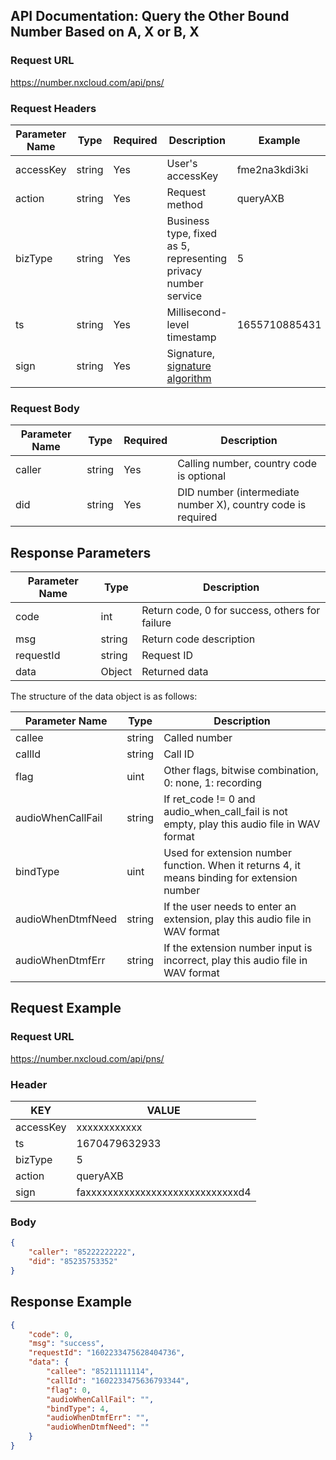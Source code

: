 ## API Documentation: Query the Other Bound Number Based on A, X or B, X

### Request URL
https://number.nxcloud.com/api/pns/

### Request Headers

| Parameter Name | Type   | Required | Description                                                  | Example        |
| -------------- | ------ | -------- | ------------------------------------------------------------ | -------------- |
| accessKey      | string | Yes      | User's accessKey                                             | fme2na3kdi3ki  |
| action         | string | Yes      | Request method                                               | queryAXB       |
| bizType        | string | Yes      | Business type, fixed as 5, representing privacy number service | 5              |
| ts             | string | Yes      | Millisecond-level timestamp                                   | 1655710885431  |
| sign           | string | Yes      | Signature, [signature algorithm](https://github.com/nxtele/http-api-document/wiki/API%E6%8E%A5%E5%8F%A3%E8%B0%83%E7%94%A8%E7%BA%A6%E5%AE%9A) |                |

### Request Body

| Parameter Name | Type   | Required | Description                                                  |
| -------------- | ------ | -------- | ------------------------------------------------------------ |
| caller         | string | Yes      | Calling number, country code is optional                      |
| did            | string | Yes      | DID number (intermediate number X), country code is required |



## Response Parameters

| Parameter Name | Type   | Description                        |
| -------------- | ------ | ---------------------------------- |
| code           | int    | Return code, 0 for success, others for failure |
| msg            | string | Return code description            |
| requestId      | string | Request ID                         |
| data           | Object | Returned data                      |

The structure of the data object is as follows:

| Parameter Name      | Type   | Description                                                  |
| ------------------- | ------ | ------------------------------------------------------------ |
| callee              | string | Called number                                                |
| callId              | string | Call ID                                                      |
| flag                | uint   | Other flags, bitwise combination, 0: none, 1: recording       |
| audioWhenCallFail   | string | If ret_code != 0 and audio_when_call_fail is not empty, play this audio file in WAV format |
| bindType | uint | Used for extension number function. When it returns 4, it means binding for extension number |
| audioWhenDtmfNeed   | string | If the user needs to enter an extension, play this audio file in WAV format |
| audioWhenDtmfErr    | string | If the extension number input is incorrect, play this audio file in WAV format |


## Request Example

### Request URL
https://number.nxcloud.com/api/pns/

### **Header**

| KEY       | VALUE                            |
| --------- | -------------------------------- |
| accessKey | xxxxxxxxxxxx                     |
| ts        | 1670479632933                    |
| bizType   | 5                                |
| action    | queryAXB                         |
| sign      | faxxxxxxxxxxxxxxxxxxxxxxxxxxxxd4 |

### **Body**

```json
{
    "caller": "85222222222",
    "did": "85235753352"
}
```

## Response Example

```json
{
    "code": 0,
    "msg": "success",
    "requestId": "1602233475628404736",
    "data": {
        "callee": "85211111114",
        "callId": "1602233475636793344",
        "flag": 0,
        "audioWhenCallFail": "",
        "bindType": 4,
        "audioWhenDtmfErr": "",
        "audioWhenDtmfNeed": ""
    }
}
```